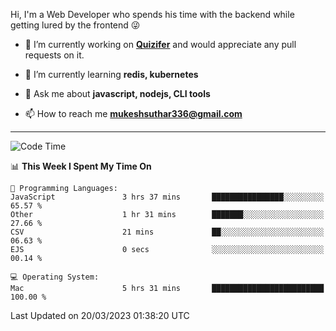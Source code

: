 Hi, I'm a Web Developer who spends his time with the backend while getting lured by the frontend 😜

- 🔭 I’m currently working on **[Quizifer](https://github.com/SutharMukesh/Quizifer/)** and would appreciate any pull requests on it.

- 🌱 I’m currently learning **redis, kubernetes**

- 💬 Ask me about **javascript, nodejs, CLI tools**

- 📫 How to reach me **mukeshsuthar336@gmail.com**

---
<!--START_SECTION:waka-->
![Code Time](http://img.shields.io/badge/Code%20Time-2%2C188%20hrs%2036%20mins-blue)

📊 **This Week I Spent My Time On** 

```text
💬 Programming Languages: 
JavaScript               3 hrs 37 mins       ████████████████░░░░░░░░░   65.57 % 
Other                    1 hr 31 mins        ███████░░░░░░░░░░░░░░░░░░   27.66 % 
CSV                      21 mins             ██░░░░░░░░░░░░░░░░░░░░░░░   06.63 % 
EJS                      0 secs              ░░░░░░░░░░░░░░░░░░░░░░░░░   00.14 % 

💻 Operating System: 
Mac                      5 hrs 31 mins       █████████████████████████   100.00 % 
```


 Last Updated on 20/03/2023 01:38:20 UTC
<!--END_SECTION:waka-->
